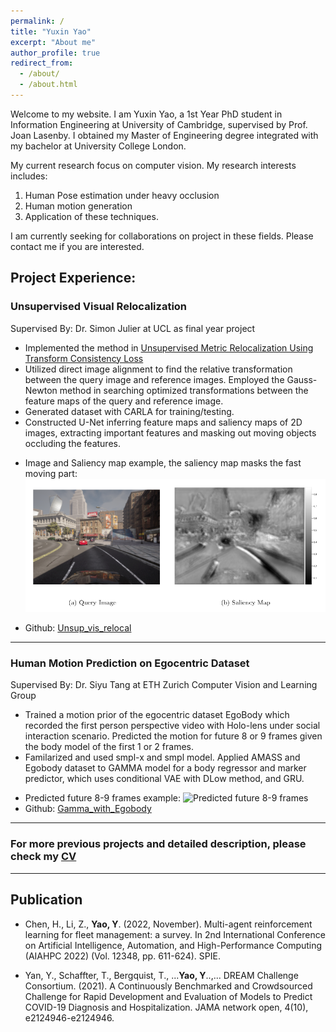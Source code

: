 ```yaml
---
permalink: /
title: "Yuxin Yao"
excerpt: "About me"
author_profile: true
redirect_from: 
  - /about/
  - /about.html
---
```


<!-- This is the front page of a website that is powered by the [academicpages template](https://github.com/academicpages/academicpages.github.io) and hosted on GitHub pages. [GitHub pages](https://pages.github.com) is a free service in which websites are built and hosted from code and data stored in a GitHub repository, automatically updating when a new commit is made to the respository. This template was forked from the [Minimal Mistakes Jekyll Theme](https://mmistakes.github.io/minimal-mistakes/) created by Michael Rose, and then extended to support the kinds of content that academics have: publications, talks, teaching, a portfolio, blog posts, and a dynamically-generated CV. You can fork [this repository](https://github.com/academicpages/academicpages.github.io) right now, modify the configuration and markdown files, add your own PDFs and other content, and have your own site for free, with no ads! An older version of this template powers my own personal website at [stuartgeiger.com](http://stuartgeiger.com), which uses [this Github repository](https://github.com/staeiou/staeiou.github.io). -->

Welcome to my website. I am Yuxin Yao, a 1st Year PhD student in Information Engineering at University of Cambridge, supervised by Prof. Joan Lasenby. 
I obtained my Master of Engineering degree integrated with my bachelor at University College London. 

My current research focus on computer vision. My research interests includes: 

1. Human Pose estimation under heavy occlusion
2. Human motion generation 
3. Application of these techniques.

I am currently seeking for collaborations on project in these fields. Please contact me if you are interested. 

## Project Experience:
### Unsupervised Visual Relocalization 

Supervised By: Dr. Simon Julier at UCL as final year project

- Implemented the method in 
[Unsupervised Metric Relocalization Using Transform Consistency Loss](https://arxiv.org/abs/2011.00608)
- Utilized direct image alignment to find the relative transformation between the query image and reference images. Employed the Gauss-Newton method in searching optimized transformations between the feature maps of the query and reference image.
- Generated dataset with CARLA for training/testing.
- Constructed U-Net inferring feature maps and saliency maps of 2D images, extracting important features and masking out moving objects occluding the features.

<!-- ![Feature map and Saliency map example:](https://raw.githubusercontent.com/YuxinYao620/YuxinYao620.github.io/main/files/unsup.png) -->
- Image and Saliency map example, the saliency map masks the fast moving part:
![Feature map and Saliency map example:](/files/unsup.png)

<!-- <img src="./files/unsup.png" width="200" height="100"> -->
- Github: [Unsup_vis_relocal](https://github.com/YuxinYao620/unsup_vis_relocal.git)

---

### Human Motion Prediction on Egocentric Dataset 

Supervised By: Dr. Siyu Tang at ETH Zurich Computer Vision and Learning Group 

- Trained a motion prior of the egocentric dataset EgoBody which recorded the first person perspective video with Holo-lens under social interaction scenario. Predicted the motion for future 8 or 9 frames given the body model of the first 1 or 2 frames.
- Familarized and used smpl-x and smpl model. Applied AMASS and Egobody dataset to GAMMA model for a body regressor and marker predictor, which uses conditional VAE with DLow method, and GRU.

<!-- <video src="https://github.com/YuxinYao620/YuxinYao620.github.io/blob/3bdad6245d13b306a7d943365e8638976922f3c0/files/ego.mov" controls="controls" style="max-width: 700px;">
</video> -->
- Predicted future 8-9 frames example: 
![Predicted future 8-9 frames](/files/ego.gif)
- Github: [Gamma_with_Egobody](https://github.com/YuxinYao620/Gamma_with_Egobody.git)


---

### For more previous projects and detailed description, please check my [CV](/files/PhD_CV.pdf)
---


## Publication
- Chen, H., Li, Z., **Yao, Y**. (2022, November). Multi-agent reinforcement learning for fleet
management: a survey. In 2nd International Conference on Artificial Intelligence, Automation,
and High-Performance Computing (AIAHPC 2022) (Vol. 12348, pp. 611-624). SPIE.

- Yan, Y., Schaffter, T., Bergquist, T., ...**Yao, Y**..,... DREAM Challenge Consortium. (2021). A
Continuously Benchmarked and Crowdsourced Challenge for Rapid Development and Evaluation
of Models to Predict COVID-19 Diagnosis and Hospitalization. JAMA network open, 4(10),
e2124946-e2124946.
